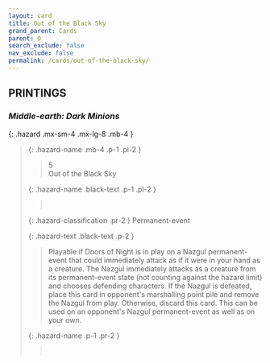 ```yaml
---
layout: card
title: Out of the Black Sky
grand_parent: Cards
parent: O
search_exclude: false
nav_exclude: false
permalink: /cards/out-of-the-black-sky/
---
```


## PRINTINGS


### _Middle-earth: Dark Minions_

{: .hazard .mx-sm-4 .mx-lg-8 .mb-4 }
> {: .hazard-name .mb-4 .p-1 .pl-2 }
> > <div class="hazard-mp">5</div>
> > <div class="card-name">Out of the Black Sky</div>
>
> {: .hazard-name .black-text .p-1 .pl-2 }
> > &nbsp;
>
> {: .hazard-classification .pr-2 }
> Permanent-event
>
> {: .hazard-text .black-text .p-2 }
> > Playable if Doors of Night is in play on a Nazgul permanent-event that could immediately attack as if it were in your hand as a creature. The Nazgul immediately attacks as a creature from its permanent-event state (not counting against the hazard limit) and chooses defending characters. If the Nazgul is defeated, place this card in opponent's marshalling point pile and remove the Nazgul from play. Otherwise, discard this card. This can be used on an opponent's Nazgul permanent-event as well as on your own. 
>
> {: .hazard-name .p-1 .pr-2 }
> > <div class="card-shield"></div>
> > <div class="card-corruption">&nbsp;</div>
